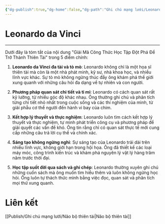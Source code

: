 ```yaml
---
{"dg-publish":true,"dg-home":false,"dg-path":"Ghi chú mạng lưới/Leonardo da Vinci.md","permalink":"/ghi-chu-mang-luoi/leonardo-da-vinci/","dgPassFrontmatter":true,"updated":"2025-01-12T15:16:00.631+07:00"}
---
```


# Leonardo da Vinci
---

Dưới đây là tóm tắt của nội dung "Giải Mã Công Thức Học Tập Đột Phá Để Trở Thành Thiên Tài" trong 5 điểm chính:

1. **Leonardo da Vinci đa tài và tò mò**: Leonardo không chỉ là một họa sĩ thiên tài mà còn là một nhà phát minh, kỹ sư, nhà khoa học, và nhiều lĩnh vực khác. Sự tò mò không ngừng thúc đẩy ông khám phá thế giới xung quanh với những câu hỏi đa dạng về tự nhiên và con người.
    
2. **Phương pháp quan sát chi tiết và tỉ mỉ**: Leonardo có cách quan sát rất kỹ lưỡng, từ nhiều góc độ khác nhau. Ông thường ghi chú và phân tích từng chi tiết nhỏ nhất trong cuộc sống và các thí nghiệm của mình, từ giải phẫu cơ thể người đến hành vi bay của chim.
    
3. **Kết hợp lý thuyết và thực nghiệm**: Leonardo luôn tìm cách kết hợp lý thuyết và thực nghiệm, tự mình phát triển công cụ và phương pháp để giải quyết các vấn đề khó. Ông tin rằng chỉ có quan sát thực tế mới cung cấp những câu trả lời cụ thể và chính xác.
    
4. **Sáng tạo không ngừng nghỉ**: Sự sáng tạo của Leonardo trải dài trên nhiều lĩnh vực, không giới hạn trong hội họa. Ông đã thiết kế các loại máy móc, công trình kiến trúc và khám phá nguyên lý vật lý hàng trăm năm trước thời đại.
    
5. **Học tập suốt đời qua sách và ghi chép**: Leonardo thường xuyên ghi chú những cuốn sách mà ông muốn tìm hiểu thêm và luôn không ngừng học hỏi. Ông luôn tự thách thức mình bằng việc đọc, quan sát và phân tích mọi thứ xung quanh.

# Liên kết
[[Publish/Ghi chú mạng lưới/Não bộ thiên tài\|Não bộ thiên tài]]